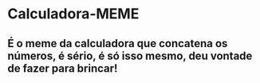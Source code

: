 # Calculadora-MEME
## É o meme da calculadora que concatena os números, é sério, é só isso mesmo, deu vontade de fazer para brincar!
